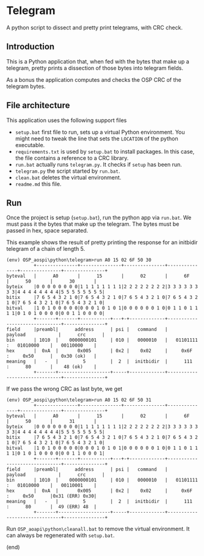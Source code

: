 # Telegram

A python script to dissect and pretty print telegrams, with CRC check.

## Introduction

This is a Python application that, when fed with the bytes that
make up a telegram, pretty prints a dissection of those bytes 
into telegram fields. 

As a bonus the application computes and checks the OSP CRC 
of the telegram bytes.


## File architecture

This application uses the following support files

- `setup.bat` first file to run, sets up a virtual Python environment.
  You might need to tweak the line that sets the `LOCATION` of the python executable.
- `requirements.txt` is used by `setup.bat` to install packages.
  In this case, the file contains a reference to a CRC library.
- `run.bat` actually runs `telegram.py`.
  It checks if `setup` has been run.
- `telegram.py` the script started by `run.bat`.
- `clean.bat` deletes the virtual environment.
- `readme.md` this file.


## Run

Once the project is setup (`setup.bat`), run the python app via `run.bat`. 
We must pass it the bytes that make up the telegram.
The bytes must be passed in hex, space separated.

This example shows the result of pretty printing the response 
for an initbidir telegram of a chain of length 5.

```
(env) OSP_aospi\python\telegram>run A0 15 02 6F 50 30
          +---------------+---------------+---------------+---------------+---------------+---------------+
byteval   |      A0       |      15       |      02       |      6F       |      50       |      30       |
byteix    |0 0 0 0 0 0 0 0|1 1 1 1 1 1 1 1|2 2 2 2 2 2 2 2|3 3 3 3 3 3 3 3|4 4 4 4 4 4 4 4|5 5 5 5 5 5 5 5|
bitix     |7 6 5 4 3 2 1 0|7 6 5 4 3 2 1 0|7 6 5 4 3 2 1 0|7 6 5 4 3 2 1 0|7 6 5 4 3 2 1 0|7 6 5 4 3 2 1 0|
bitval    |1 0 1 0 0 0 0 0|0 0 0 1 0 1 0 1|0 0 0 0 0 0 1 0|0 1 1 0 1 1 1 1|0 1 0 1 0 0 0 0|0 0 1 1 0 0 0 0|
          +-------+-------+-----------+---+-+-------------+-------------------------------+---------------+
field     |preambl|      address      | psi |   command   |            payload            |      crc      |
bin       | 1010  |    0000000101     | 010 |   0000010   |   01101111    :   01010000    |   00110000    |
hex       |  0xA  |       0x005       | 0x2 |    0x02     |     0x6F      :     0x50      |   0x30 (ok)   |
meaning   |   -   |         5         |  2  |  initbidir  |      111      :      80       |    48 (ok)    |
          +-------+-------------------+-----+-------------+-------------------------------+---------------+
```

If we pass the wrong CRC as last byte, we get

```
(env) OSP_aospi\python\telegram>run A0 15 02 6F 50 31
          +---------------+---------------+---------------+---------------+---------------+---------------+
byteval   |      A0       |      15       |      02       |      6F       |      50       |      31       |
byteix    |0 0 0 0 0 0 0 0|1 1 1 1 1 1 1 1|2 2 2 2 2 2 2 2|3 3 3 3 3 3 3 3|4 4 4 4 4 4 4 4|5 5 5 5 5 5 5 5|
bitix     |7 6 5 4 3 2 1 0|7 6 5 4 3 2 1 0|7 6 5 4 3 2 1 0|7 6 5 4 3 2 1 0|7 6 5 4 3 2 1 0|7 6 5 4 3 2 1 0|
bitval    |1 0 1 0 0 0 0 0|0 0 0 1 0 1 0 1|0 0 0 0 0 0 1 0|0 1 1 0 1 1 1 1|0 1 0 1 0 0 0 0|0 0 1 1 0 0 0 1|
          +-------+-------+-----------+---+-+-------------+-------------------------------+---------------+
field     |preambl|      address      | psi |   command   |            payload            |      crc      |
bin       | 1010  |    0000000101     | 010 |   0000010   |   01101111    :   01010000    |   00110001    |
hex       |  0xA  |       0x005       | 0x2 |    0x02     |     0x6F      :     0x50      |0x31 (ERR) 0x30|
meaning   |   -   |         5         |  2  |  initbidir  |      111      :      80       |  49 (ERR) 48  |
          +-------+-------------------+-----+-------------+-------------------------------+---------------+
```

Run `OSP_aoapi\python\cleanall.bat` to remove the virtual environment.
It can always be regenerated with `setup.bat`.

(end)

